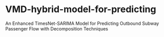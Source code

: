 # VMD-hybrid-model-for-predicting
An Enhanced TimesNet-SARIMA Model for Predicting Outbound Subway Passenger Flow with Decomposition Techniques
